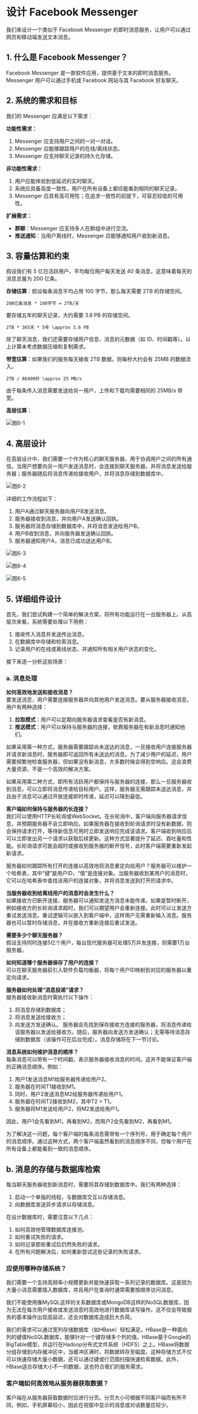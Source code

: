 # 设计 Facebook Messenger

我们来设计一个类似于 Facebook Messenger 的即时消息服务，让用户可以通过网页和移动端发送文本消息。

## 1. 什么是 Facebook Messenger？
Facebook Messenger 是一款软件应用，提供基于文本的即时消息服务。Messenger 用户可以通过手机或 Facebook 网站与其 Facebook 好友聊天。

## 2. 系统的需求和目标
我们的 Messenger 应满足以下需求：

**功能性需求：**
1. Messenger 应支持用户之间的一对一对话。
2. Messenger 应能够跟踪用户的在线/离线状态。
3. Messenger 应支持聊天记录的持久化存储。

**非功能性需求：**
1. 用户应能体验到低延迟的实时聊天。
2. 系统应具备高度一致性，用户在所有设备上都应能看到相同的聊天记录。
3. Messenger 应具有高可用性；在追求一致性的前提下，可容忍较低的可用性。

**扩展需求：**
- **群聊**：Messenger 应支持多人在群组中进行交流。
- **推送通知**：当用户离线时，Messenger 应能够通知用户收到新消息。

## 3. 容量估算和约束

假设我们有 5 亿日活跃用户，平均每位用户每天发送 40 条消息，这意味着每天的消息总量为 200 亿条。

**存储估算**：假设每条消息平均占用 100 字节，那么每天需要 2TB 的存储空间。

`200亿条消息 * 100字节 = 2TB/天`

要存储五年的聊天记录，大约需要 3.6 PB 的存储空间。

`2TB * 365天 * 5年 \approx 3.6 PB`

除了聊天消息，我们还需要存储用户信息、消息的元数据（如 ID、时间戳等）。以上计算未考虑数据压缩和复制需求。

**带宽估算**：如果我们的服务每天接收 2TB 数据，则每秒大约会有 25MB 的数据流入。

`2TB / 86400秒 \approx 25 MB/s`

由于每条传入消息需要发送给另一用户，上传和下载均需要相同的 25MB/s 带宽。

**高层估算**：

![图6-1](/grokking/f6-1.png)

## 4. 高层设计

在高层设计中，我们需要一个作为核心的聊天服务器，用于协调用户之间的所有通信。当用户想要向另一用户发送消息时，会连接到聊天服务器，并将消息发送给服务器；服务器随后将消息传递给接收用户，并将消息存储到数据库中。

![图6-2](/grokking/f6-2.png)

详细的工作流程如下：

1. 用户A通过聊天服务器向用户B发送消息。
2. 服务器接收到消息，并向用户A发送确认回执。
3. 服务器将消息存储到数据库中，并将消息发送给用户B。
4. 用户B收到消息，并向服务器发送确认回执。
5. 服务器通知用户A，消息已成功送达用户B。

![图6-3](/grokking/f6-3.png)

![图6-4](/grokking/f6-4.png)

![图6-5](/grokking/f6-5.png)

## 5. 详细组件设计

首先，我们尝试构建一个简单的解决方案，将所有功能运行在一台服务器上。从高层次来看，系统需要处理以下用例：

1. 接收传入消息并发送传出消息。
2. 在数据库中存储和检索消息。
3. 记录用户的在线或离线状态，并通知所有相关用户状态的变化。

接下来逐一分析这些场景：

### a. 消息处理

**如何高效地发送和接收消息？**  
要发送消息，用户需要连接服务器并向其他用户发送消息。要从服务器接收消息，用户有两种选择：

1. **拉取模式**：用户可以定期向服务器请求查看是否有新消息。
2. **推送模式**：用户可以保持与服务器的连接，依靠服务器在有新消息时通知他们。

如果采用第一种方式，服务器需要跟踪尚未送达的消息，一旦接收用户连接服务器并请求新消息时，服务器即可返回所有未送达的消息。为了减少用户的延迟，用户需要频繁地检查服务器，但如果没有新消息，大多数时候会得到空响应。这会浪费大量资源，不是一个高效的解决方案。

如果采用第二种方式，即所有活跃用户都保持与服务器的连接，那么一旦服务器收到消息，可以立即将消息传递给目标用户。这样，服务器无需跟踪未送达消息，并且由于消息可以通过开放连接即时传递，延迟可以降到最低。

**客户端如何保持与服务器的长连接？**  
我们可以使用HTTP长轮询或WebSocket。在长轮询中，客户端向服务器请求信息，并预期服务器不会立即响应。如果服务器在接收到轮询请求时没有新数据，则会保持请求打开，等待新信息可用时立即发送响应完成该请求。客户端收到响应后可以立即发出另一个请求以获取后续更新。这种方式显著提升了延迟、吞吐量和性能。长轮询请求可能会超时或接收到服务器的断开信号，此时客户端需要重新发起新请求。

服务器如何跟踪所有打开的连接以高效地将消息重定向给用户？服务器可以维护一个哈希表，其中“键”是用户ID，“值”是连接对象。当服务器收到某用户的消息时，它可以在哈希表中查找该用户的连接对象，并将消息发送到打开的请求中。

**当服务器收到给离线用户的消息时会发生什么？**  
如果接收方已断开连接，服务器可以通知发送方消息未能传递。如果是暂时断开，例如接收方的长轮询请求超时，我们可以期望用户会重新连接。此时可以让发送方重试发送消息。重试逻辑可以嵌入到客户端中，这样用户无需重新输入消息。服务器也可以暂时存储消息，并在接收方重新连接后重试发送。

**需要多少个聊天服务器？**  
假设支持同时连接5亿个用户，每台现代服务器可处理5万并发连接，则需要1万台服务器。

**如何知道哪个服务器保存了用户的连接？**  
可以在聊天服务器前引入软件负载均衡器，将每个用户ID映射到对应的服务器以重定向请求。

**服务器如何处理“消息投递”请求？**  
服务器接收新消息时需执行以下操作：
  1. 将消息存储到数据库；
  2. 将消息发送给接收方；
  3. 向发送方发送确认。
服务器会先找到保存接收方连接的服务器，将消息传递给该服务器以发送给接收方。随后，服务器向发送方发送确认；无需等待消息存储到数据库（该操作可在后台完成）。消息存储将在下一节讨论。

**消息系统如何维护消息的顺序？**  
每条消息可以带有一个时间戳，表示服务器接收消息的时间。这并不能保证客户端的正确消息顺序。例如：

1. 用户1发送消息M1给服务器传递给用户2。
2. 服务器在时间T1接收到M1。
3. 同时，用户2发送消息M2给服务器传递给用户1。
4. 服务器在时间T2接收到M2，其中T2 > T1。
5. 服务器将M1发送给用户2，将M2发送给用户1。

因此，用户1会先看到M1，再看到M2，而用户2会先看到M2，再看到M1。

为了解决这一问题，每个客户端的每条消息需带有一个序列号，用于确定每个用户的消息顺序。通过这种方式，两个客户端虽然看到的消息顺序不同，但每个用户在所有设备上都能看到一致的消息顺序。

## b. 消息的存储与数据库检索

每当聊天服务器收到新消息时，需要将其存储到数据库中。我们有两种选择：

1. 启动一个单独的线程，与数据库交互以存储消息。
2. 向数据库发送异步请求以存储消息。

在设计数据库时，需要注意以下几点：

1. 如何高效地管理数据库连接池。
2. 如何重试失败的请求。
3. 如何记录那些重试后仍然失败的请求。
4. 在所有问题解决后，如何重新尝试这些记录的失败请求。

### 应使用哪种存储系统？

我们需要一个支持高频率小规模更新并能快速获取一系列记录的数据库。这是因为大量小消息需要插入数据库，并且用户在查询时通常需要按顺序访问消息。

我们不能使用像MySQL这样的关系数据库或MongoDB这样的NoSQL数据库，因为无法在每次用户接收或发送消息时高效地进行数据库读写操作。这不仅会导致服务的基本操作出现高延迟，还会对数据库造成巨大负荷。

我们的需求可以通过宽列存储数据库（如HBase）轻松满足。HBase是一种面向列的键值NoSQL数据库，能够针对一个键存储多个列的值。HBase基于Google的BigTable模型，并运行在Hadoop分布式文件系统（HDFS）之上。HBase将数据分组存储到内存缓冲区中，当缓冲区满时，将数据转存至磁盘。这种存储方式不仅可以快速存储大量小数据，还可以通过键或行范围扫描快速检索数据。此外，HBase适合存储大小不一的数据，这也符合我们的服务需求。

### 客户端如何高效地从服务器获取数据？

客户端在从服务器获取数据时应进行分页。分页大小可根据不同客户端而有所不同，例如，手机屏幕较小，因此在视窗中显示的消息或对话数量应较少。

